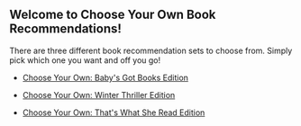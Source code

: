 ## Welcome to Choose Your Own Book Recommendations!

There are three different book recommendation sets to choose from. Simply pick which one you want and off you go!

- [Choose Your Own: Baby's Got Books Edition](https://htmlpreview.github.io/?/ChooseYourOwn_BabysGotBooksEdition.html "Pick this one for a wide variety of genres to explore")

- [Choose Your Own: Winter Thriller Edition](https://htmlpreview.github.io/?/ChooseYourOwn_WinterThrillerEdition.html "Pick this one to explore winter thrillers")

- [Choose Your Own: That's What She Read Edition](https://htmlpreview.github.io/?/ChooseYourOwn_ThatsWhatSheReadEdition.html "Only pick this one if you're ready for some ... textual relations")

